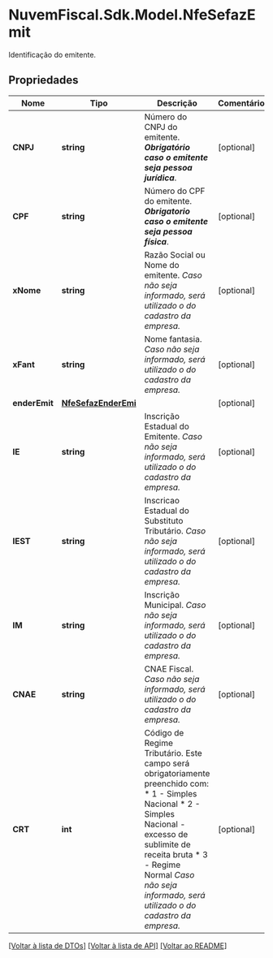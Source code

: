 # NuvemFiscal.Sdk.Model.NfeSefazEmit
Identificação do emitente.

## Propriedades

Nome | Tipo | Descrição | Comentários
------------ | ------------- | ------------- | -------------
**CNPJ** | **string** | Número do CNPJ do emitente.    ***Obrigatório caso o emitente seja pessoa jurídica***. | [optional] 
**CPF** | **string** | Número do CPF do emitente.    ***Obrigatorio caso o emitente seja pessoa física***. | [optional] 
**xNome** | **string** | Razão Social ou Nome do emitente.    *Caso não seja informado, será utilizado o do cadastro da empresa.* | [optional] 
**xFant** | **string** | Nome fantasia.    *Caso não seja informado, será utilizado o do cadastro da empresa.* | [optional] 
**enderEmit** | [**NfeSefazEnderEmi**](NfeSefazEnderEmi.md) |  | [optional] 
**IE** | **string** | Inscrição Estadual do Emitente.    *Caso não seja informado, será utilizado o do cadastro da empresa.* | [optional] 
**IEST** | **string** | Inscricao Estadual do Substituto Tributário.    *Caso não seja informado, será utilizado o do cadastro da empresa.* | [optional] 
**IM** | **string** | Inscrição Municipal.    *Caso não seja informado, será utilizado o do cadastro da empresa.* | [optional] 
**CNAE** | **string** | CNAE Fiscal.    *Caso não seja informado, será utilizado o do cadastro da empresa.* | [optional] 
**CRT** | **int** | Código de Regime Tributário.  Este campo será obrigatoriamente preenchido com:  * 1 - Simples Nacional  * 2 - Simples Nacional - excesso de sublimite de receita bruta  * 3 - Regime Normal    *Caso não seja informado, será utilizado o do cadastro da empresa.* | [optional] 

[[Voltar à lista de DTOs]](../README.md#documentation-for-models) [[Voltar à lista de API]](../README.md#documentation-for-api-endpoints) [[Voltar ao README]](../README.md)

